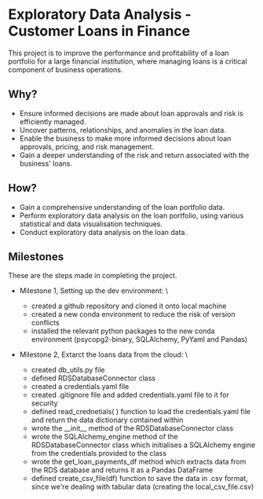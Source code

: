 
# Exploratory Data Analysis - Customer Loans in Finance
This project is to improve the performance and profitability of a loan portfolio for a large financial institution, where managing loans is a critical component of business operations.

## Why?
- Ensure informed decisions are made about loan approvals and risk is efficiently managed.
- Uncover patterns, relationships, and anomalies in the loan data.
- Enable the business to make more informed decisions about loan approvals, pricing, and risk management.
- Gain a deeper understanding of the risk and return associated with the business' loans.

## How?
- Gain a comprehensive understanding of the loan portfolio data.
- Perform exploratory data analysis on the loan portfolio, using various statistical and data visualisation techniques.
- Conduct exploratory data analysis on the loan data.

## Milestones
These are the steps made in completing the project.
- Milestone 1, Setting up the dev environment:
\
    - created a github repository and cloned it onto local machine 
    - created a new conda environment to reduce the risk of version conflicts 
    - installed the relevant python packages to the new conda environment (psycopg2-binary, SQLAlchemy, PyYaml and Pandas)

- Milestone 2, Extarct the loans data from the cloud:
\
    - created db_utils.py file 
    - defined RDSDatabaseConnector class
    - created a credentials.yaml file
    - created .gitignore file and added credentials.yaml file to it for security
    - defined read_crednetials( ) function to load the credentials.yaml file and return the data dictionary contained within
    - wrote the \_\_init\_\_ method of the RDSDatabaseConnector class
    - wrote the SQLAlchemy_engine method of the RDSDatabaseConnector class which initialises a SQLAlchemy engine from the credentials provided to the class
    - wrote the get_loan_payments_df method which extracts data from the RDS database and returns it as a Pandas DataFrame
    - defined create_csv_file(df) function to save the data in .csv format, since we're dealing with tabular data (creating the local_csv_file.csv)